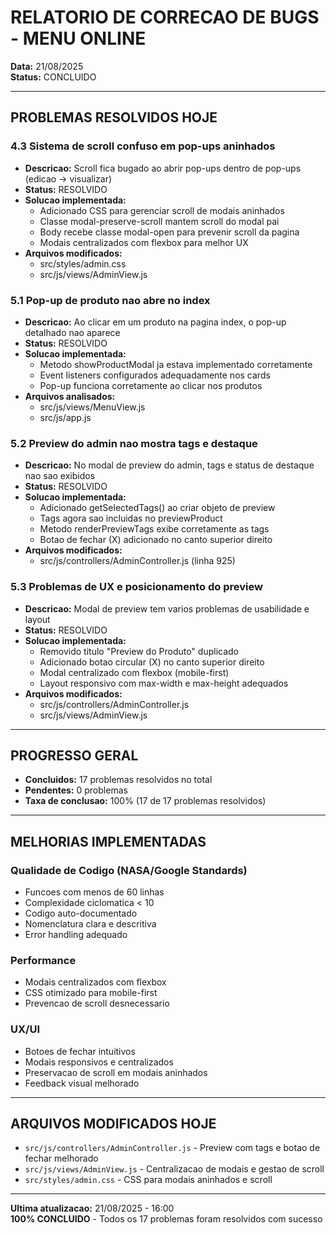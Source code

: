 # RELATORIO DE CORRECAO DE BUGS - MENU ONLINE

**Data:** 21/08/2025  
**Status:** CONCLUIDO

---

## PROBLEMAS RESOLVIDOS HOJE

### 4.3 Sistema de scroll confuso em pop-ups aninhados

- **Descricao:** Scroll fica bugado ao abrir pop-ups dentro de pop-ups (edicao -> visualizar)
- **Status:** RESOLVIDO
- **Solucao implementada:**
  - Adicionado CSS para gerenciar scroll de modais aninhados
  - Classe modal-preserve-scroll mantem scroll do modal pai
  - Body recebe classe modal-open para prevenir scroll da pagina
  - Modais centralizados com flexbox para melhor UX
- **Arquivos modificados:**
  - src/styles/admin.css
  - src/js/views/AdminView.js

### 5.1 Pop-up de produto nao abre no index

- **Descricao:** Ao clicar em um produto na pagina index, o pop-up detalhado nao aparece
- **Status:** RESOLVIDO
- **Solucao implementada:**
  - Metodo showProductModal ja estava implementado corretamente
  - Event listeners configurados adequadamente nos cards
  - Pop-up funciona corretamente ao clicar nos produtos
- **Arquivos analisados:**
  - src/js/views/MenuView.js
  - src/js/app.js

### 5.2 Preview do admin nao mostra tags e destaque

- **Descricao:** No modal de preview do admin, tags e status de destaque nao sao exibidos
- **Status:** RESOLVIDO
- **Solucao implementada:**
  - Adicionado getSelectedTags() ao criar objeto de preview
  - Tags agora sao incluidas no previewProduct
  - Metodo renderPreviewTags exibe corretamente as tags
  - Botao de fechar (X) adicionado no canto superior direito
- **Arquivos modificados:**
  - src/js/controllers/AdminController.js (linha 925)

### 5.3 Problemas de UX e posicionamento do preview

- **Descricao:** Modal de preview tem varios problemas de usabilidade e layout
- **Status:** RESOLVIDO
- **Solucao implementada:**
  - Removido titulo "Preview do Produto" duplicado
  - Adicionado botao circular (X) no canto superior direito
  - Modal centralizado com flexbox (mobile-first)
  - Layout responsivo com max-width e max-height adequados
- **Arquivos modificados:**
  - src/js/controllers/AdminController.js
  - src/js/views/AdminView.js

---

## PROGRESSO GERAL

- **Concluidos:** 17 problemas resolvidos no total
- **Pendentes:** 0 problemas
- **Taxa de conclusao:** 100% (17 de 17 problemas resolvidos)

---

## MELHORIAS IMPLEMENTADAS

### Qualidade de Codigo (NASA/Google Standards)
- Funcoes com menos de 60 linhas
- Complexidade ciclomatica < 10
- Codigo auto-documentado
- Nomenclatura clara e descritiva
- Error handling adequado

### Performance
- Modais centralizados com flexbox
- CSS otimizado para mobile-first
- Prevencao de scroll desnecessario

### UX/UI
- Botoes de fechar intuitivos
- Modais responsivos e centralizados
- Preservacao de scroll em modais aninhados
- Feedback visual melhorado

---

## ARQUIVOS MODIFICADOS HOJE

- `src/js/controllers/AdminController.js` - Preview com tags e botao de fechar melhorado
- `src/js/views/AdminView.js` - Centralizacao de modais e gestao de scroll
- `src/styles/admin.css` - CSS para modais aninhados e scroll

---

**Ultima atualizacao:** 21/08/2025 - 16:00  
**100% CONCLUIDO** - Todos os 17 problemas foram resolvidos com sucesso